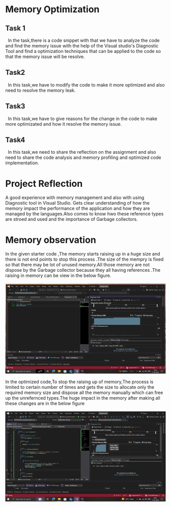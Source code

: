 ﻿# Memory Optimization

## Task 1
&nbsp;&nbsp;In the task,there is a code snippet with that we have to analyze the code and find the memory issue with the help of the Visual studio's Diagnostic Tool and  find a optimization techniques that can be applied to the code so that the memory issue will be resolve.
   
## Task2

&nbsp;&nbsp;In this task,we have to modify the code to make it more optimized and also need to resolve the memory leak.

## Task3
&nbsp;&nbsp;In this task,we have to give reasons for the change in the code to make more optimizated and how it resolve the memory issue.

## Task4
&nbsp;&nbsp;In this task,we need to share the reflection on the assignment and also need to share the code analysis and memory profiling and optimized code implementation.

# Project Reflection
  A good experience with memory management and also with using Diagnostic tool in Visual Studio. Gets clear understanding of how the memory impact the performance of the application and how they are managed by the languages.Also comes to know hwo these reference types are stroed and used and the importance of Garbage collectors.

# Memory observation

In the given starter code ,The memory starts raising up in a huge size and there is not end points to stop this process .The size of the mempry is fixed so that there may be lot of unused memory.All those memory are not dispose by the Garbage collector because they all having references .The raising in memory can be view in the below figure.<br><br>
![before_optimization](https://github.com/VeerandraPrasath/Assignments/blob/assignment12/MemoryOptimization/Images/BeforeOptimization.png)

In the optimized code,To stop the raising up of memory,The process is limited to certain number of times and gets the size to allocate only the required memory size and dispose all the memory manually which can free up the unrefernced types.The huge impact in the memory after making all these changes are in the below figure<br><br>
![after_optimization](https://github.com/VeerandraPrasath/Assignments/blob/assignment12/MemoryOptimization/Images/AfterOptimization.png)
